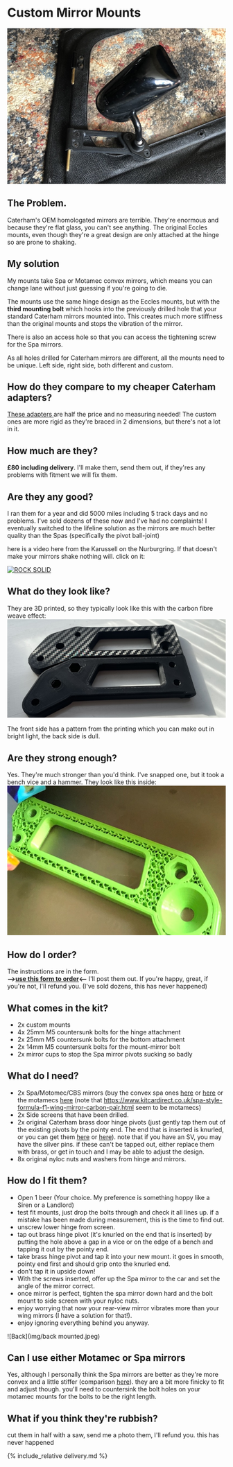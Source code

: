 # Custom Mirror Mounts
![mounted](img/mounted.jpeg)

## The Problem.
Caterham's OEM homologated mirrors are terrible. They're enormous and because they're flat glass, you can't see anything. The original Eccles mounts, even though they're a great design are only attached at the hinge so are prone to shaking. 

## My solution
My mounts take Spa or Motamec convex mirrors, which means you can change lane without just guessing if you're going to die.

The mounts use the same hinge design as the Eccles mounts, but with the **third mounting bolt** which hooks into the previously drilled hole that your standard Caterham mirrors mounted into. This creates much more stiffness than the original mounts and stops the vibration of the mirror.

There is also an access hole so that you can access the tightening screw for the Spa mirrors.

As all holes drilled for Caterham mirrors are different, all the mounts need to be unique. Left side, right side, both different and custom.

## How do they compare to my cheaper Caterham adapters?
[These adapters ](https://uberniche.co.uk/caterham-spa-adapters) are half the price and no measuring needed! The custom ones are more rigid as they're braced in 2 dimensions, but there's not a lot in it.

## How much are they?
**£80 including delivery**. I'll make them, send them out, if they'res any problems with fitment we will fix them.

## Are they any good?
I ran them for a year and did 5000 miles including 5 track days and no problems. I've sold dozens of these now and I've had no complaints! I eventually switched to the lifeline solution as the mirrors are much better quality than the Spas (specifically the pivot ball-joint)

here is a video here from the Karussell on the Nurburgring. If that doesn't make your mirrors shake nothing will. click on it:

[![ROCK SOLID](https://img.youtube.com/vi/1NCZ1FxKUE0/0.jpg)](https://youtu.be/1NCZ1FxKUE0)

## What do they look like?
They are 3D printed, so they typically look like this with the carbon fibre weave effect:
![Both](img/custom-mount.jpg)

The front side has a pattern from the printing which you can make out in bright light, the back side is dull.

## Are they strong enough?
Yes. They're much stronger than you'd think. I've snapped one, but it took a bench vice and a hammer. They look like this inside:
![Honeycomb](img/honey.jpeg)

## How do I order?
The instructions are in the form.  
<b>-->[use this form to order](https://forms.gle/Zv4qKe691JE5V2q48)<-- </b> I'll post them out. If you're happy, great, if you're not, I'll refund you. (I've sold dozens, this has never happened)

## What comes in the kit?
* 2x custom mounts
* 4x 25mm M5 countersunk bolts for the hinge attachment
* 2x 25mm M5 countersunk bolts for the bottom attachment
* 2x 14mm M5 countersunk bolts for the mount-mirror bolt
* 2x mirror cups to stop the Spa mirror pivots sucking so badly

## What do I need?
* 2x Spa/Motomec/CBS mirrors (buy the convex spa ones [here](https://www.merlinmotorsport.co.uk/s/mirrors/spa-mirrors/spa-formula-and-caterham-mirrors) or [here](https://www.demon-tweeks.com/uk/spa-design-formula-high-impact-nylon-race-mirror-246438/) or the motamecs [here](https://www.motamec.com/motamec-racing-formula-f1-car-wing-mirror-x2-convex-glass-swivel-mount-black.html ) (note that https://www.kitcardirect.co.uk/spa-style-formula-f1-wing-mirror-carbon-pair.html seem to be motamecs)
* 2x Side screens that have been drilled.
* 2x original Caterham brass door hinge pivots (just gently tap them out of the existing pivots by the pointy end. The end that is inserted is knurled, or you can get them [here](https://caterhamparts.co.uk/fittings/599-wind-protector-hinge.html) or [here](http://www.kitcardirect.co.uk/shop-kit-car/weather-protection/wet-weather-side-door-hinges-each.html)). note that if you have an SV, you may have the silver pins. if these can't be tapped out, either replace them with brass, or get in touch and I may be able to adjust the design.
* 8x original nyloc nuts and washers from hinge and mirrors.

## How do I fit them?
* Open 1 beer (Your choice. My preference is something hoppy like a Siren or a Landlord)
* test fit mounts, just drop the bolts through and check it all lines up. if a mistake has been made during measurement, this is the time to find out.
* unscrew lower hinge from screen.
* tap out brass hinge pivot (it's knurled on the end that is inserted) by putting the hole above a gap in a vice or on the edge of a bench and tapping it out by the pointy end. 
* take brass hinge pivot and tap it into your new mount. it goes in smooth, pointy end first and should grip onto the knurled end.
* don't tap it in upside down!
* With the screws inserted, offer up the Spa mirror to the car and set the angle of the mirror correct.  
* once mirror is perfect, tighten the spa mirror down hard and the bolt mount to side screen with your nyloc nuts.
* enjoy worrying that now your rear-view mirror vibrates more than your wing mirrors (I have a solution for that!).
* enjoy ignoring everything behind you anyway.

![Back](img/back mounted.jpeg)

## Can I use either Motamec or Spa mirrors
Yes, although I personally think the Spa mirrors are better as they're more convex and a little stiffer (comparison [here](https://www.caterhamlotus7.club/forum/techtalk/motamec-vs-spa-mirrors-0)). they are a bit more finicky to fit and adjust though. you'll need to countersink the bolt holes on your motamec mounts for the bolts to be the right length.

## What if you think they're rubbish?
cut them in half with a saw, send me a photo them, I'll refund you. this has never happened

{% include_relative delivery.md %}